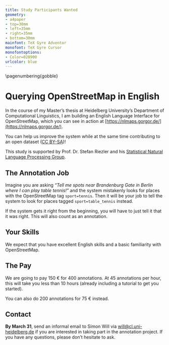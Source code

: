 ```yaml
---
title: Study Participants Wanted
geometry:
- a4paper
- top=30mm
- left=35mm
- right=35mm
- bottom=30mm
mainfont: TeX Gyre Adventor
monofont: TeX Gyre Cursor
monofontoptions:
- Color=028900
urlcolor: blue
---
```

\pagenumbering{gobble}
# Querying OpenStreetMap in English

In the course of my Master’s thesis at Heidelberg University’s Department of
Computational Linguistics, I am building an English Language Interface for
OpenStreetMap, which you can see in action at
[https://nlmaps.gorgor.de/](https://nlmaps.gorgor.de/).

You can help us improve the system while at the same time contributing to an
open dataset ([CC BY-SA](https://creativecommons.org/licenses/by-sa/4.0/))!

This study is supported by Prof. Dr. Stefan Riezler and his [Statistical Natural
Language Processing Group](https://www.cl.uni-heidelberg.de/statnlpgroup/).

## The Annotation Job

Imagine you are asking _“Tell me spots near Brandenburg Gate in Berlin where I
can play table tennis!”_ and the system mistakenly looks for places with the
OpenStreetMap tag `sport=tennis`. Then it will be your job to tell the system to
look for places tagged `sport=table_tennis` instead.

If the system gets it right from the beginning, you will have to just tell it
that it was right. This will also count as an annotation.

## Your Skills

We expect that you have excellent English skills and a basic familiarity
with OpenStreetMap.

## The Pay

We are going to pay 150 € for 400 annotations. At 45 annotations per hour, this
will take you less than 10 hours (already including a tutorial to get you
started).

You can also do 200 annotations for 75 € instead.

## Contact

**By March 31**, send an informal email to Simon Will via
[will@cl.uni-heidelberg.de](mailto:will@cl.uni-heidelberg.de) if you are
interested in taking part in the annotation project. If you have any questions,
please don’t hesitate to ask.
